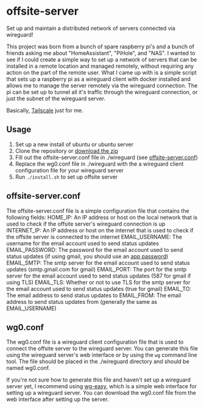 # offsite-server

Set up and maintain a distributed network of servers connected via wireguard!

This project was born from a bunch of spare raspberry pi's and a bunch of friends asking me about "HomeAssistant", "PiHole", and "NAS". I wanted to see if I could create a simple way to set up a network of servers that can be installed in a remote location and managed remotely, without requiring any action on the part of the remote user. What I came up with is a simple script that sets up a raspberry pi as a wireguard client with docker installed and allows me to manage the server remotely via the wireguard connection. The pi can be set up to tunnel all it's traffic through the wireguard connection, or just the subnet of the wireguard server.

Basically, [Tailscale](https://tailscale.com/) just for me.

## Usage

1. Set up a new install of ubuntu or ubuntu server
2. Clone the repository or [download the zip](https://github.com/michaelphagen/offsite-server/archive/refs/heads/main.zip)
3. Fill out the offsite-server.conf file in ./wireguard (see [offsite-server.conf](#offsite-server.conf))
4. Replace the wg0.conf file in ./wireguard with the a wireguard client configuration file for your wireguard server
5. Run `./install.sh` to set up offsite server


## offsite-server.conf

The offsite-server.conf file is a simple configuration file that contains the following fields:
HOME_IP: An IP address or host on the local network that is used to check if the offsite server's wireguard connection is up
INTERNET_IP: An IP address or host on the internet that is used to check if the offsite server is connected to the internet
EMAIL_USERNAME: The username for the email account used to send status updates
EMAIL_PASSWORD: The password for the email account used to send status updates (if using gmail, you should use an [app password](https://support.google.com/accounts/answer/185833?hl=en))
EMAIL_SMTP: The smtp server for the email account used to send status updates (smtp.gmail.com for gmail)
EMAIL_PORT: The port for the smtp server for the email account used to send status updates (587 for gmail if using TLS)
EMAIL_TLS: Whether or not to use TLS for the smtp server for the email account used to send status updates (true for gmail)
EMAIL_TO: The email address to send status updates to
EMAIL_FROM: The email address to send status updates from (generally the same as EMAIL_USERNAME)

## wg0.conf

The wg0.conf file is a wireguard client configuration file that is used to connect the offsite server to the wireguard server. You can generate this file using the wireguard server's web interface or by using the `wg` command line tool. The file should be placed in the ./wireguard directory and should be named wg0.conf. 

If you're not sure how to generate this file and haven't set up a wireguard server yet, I recommend using [wg-easy](https://github.com/wg-easy/wg-easy), which is a simple web interface for setting up a wireguard server. You can download the wg0.conf file from the web interface after setting up the server.
